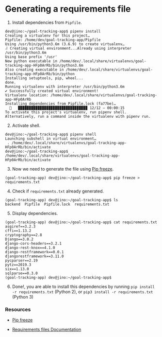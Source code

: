 # Generating a requirements file

1. Install dependencies from `Pipfile`.

```
dev@jino:~/goal-tracking-app$ pipenv install
Creating a virtualenv for this project…
Pipfile: /home/dev/goal-tracking-app/Pipfile
Using /usr/bin/python3.6m (3.6.9) to create virtualenv…
⠼ Creating virtual environment...Already using interpreter /usr/bin/python3.6m
Using base prefix '/usr'
New python executable in /home/dev/.local/share/virtualenvs/goal-tracking-app-HFp0ArRb/bin/python3.6m
Also creating executable in /home/dev/.local/share/virtualenvs/goal-tracking-app-HFp0ArRb/bin/python
Installing setuptools, pip, wheel...
done.
Running virtualenv with interpreter /usr/bin/python3.6m
✔ Successfully created virtual environment! 
Virtualenv location: /home/dev/.local/share/virtualenvs/goal-tracking-app-HFp0ArRb
Installing dependencies from Pipfile.lock (fa77be)…
  🐍   ▉▉▉▉▉▉▉▉▉▉▉▉▉▉▉▉▉▉▉▉▉▉▉▉▉▉▉▉▉▉▉▉ 12/12 — 00:00:15
To activate this project's virtualenv, run pipenv shell.
Alternatively, run a command inside the virtualenv with pipenv run.
```

2. Activate shell.

```
dev@jino:~/goal-tracking-app$ pipenv shell
Launching subshell in virtual environment…
 . /home/dev/.local/share/virtualenvs/goal-tracking-app-HFp0ArRb/bin/activate
dev@jino:~/goal-tracking-app$  . /home/dev/.local/share/virtualenvs/goal-tracking-app-HFp0ArRb/bin/activate
```

3. Now we need to generate the file using [Pip freeze](https://pip.pypa.io/en/stable/reference/pip_freeze/#pip-freeze). 

```
(goal-tracking-app) dev@jino:~/goal-tracking-app$ pip freeze > requirements.txt
```

4. Check if `requirements.txt` already generated.

```
(goal-tracking-app) dev@jino:~/goal-tracking-app$ ls
backend  Pipfile  Pipfile.lock  requirements.txt
```

5. Display dependencies.


```
(goal-tracking-app) dev@jino:~/goal-tracking-app$ cat requirements.txt
asgiref==3.2.3
cffi==1.13.2
cryptography==2.8
Django==3.0.2
django-cors-headers==3.2.1
django-rest-knox==4.1.0
django-restframework==0.0.1
djangorestframework==3.11.0
pycparser==2.19
pytz==2019.3
six==1.13.0
sqlparse==0.3.0
(goal-tracking-app) dev@jino:~/goal-tracking-app$ 
```

6. Done!, you are able to install this dependencies by running `pip install -r requirements.txt` (Python 2), or `pip3 install -r requirements.txt` (Python 3) 


###  Resources

- [Pip freeze](https://pip.pypa.io/en/stable/reference/pip_freeze/#pip-freeze)

- [Requirements files Documentation](https://pip.pypa.io/en/stable/user_guide/#requirements-files)

